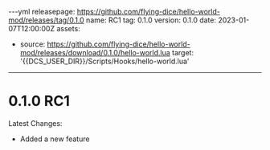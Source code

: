 ---yml
releasepage: https://github.com/flying-dice/hello-world-mod/releases/tag/0.1.0
name: RC1
tag: 0.1.0
version: 0.1.0
date: 2023-01-07T12:00:00Z
assets:
  - source: https://github.com/flying-dice/hello-world-mod/releases/download/0.1.0/hello-world.lua
    target: '{{DCS_USER_DIR}}/Scripts/Hooks/hello-world.lua'
---
# 0.1.0 RC1

Latest Changes:
- Added a new feature